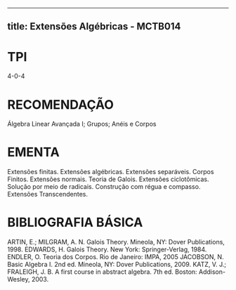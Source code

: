 
---
title: Extensões Algébricas - MCTB014 
---

# TPI

4-0-4

# RECOMENDAÇÃO

Álgebra Linear Avançada I; Grupos; Anéis e Corpos

# EMENTA

Extensões finitas. Extensões algébricas. Extensões separáveis. Corpos Finitos. Extensões normais. Teoria de Galois. Extensões ciclotômicas. Solução por meio de radicais. Construção com régua e compasso. Extensões Transcendentes.

# BIBLIOGRAFIA BÁSICA

ARTIN, E.; MILGRAM, A. N. Galois Theory. Mineola, NY: Dover Publications, 1998.
EDWARDS, H. Galois Theory. New York: Springer-Verlag, 1984.
ENDLER, O. Teoria dos Corpos. Rio de Janeiro: IMPA, 2005
JACOBSON, N. Basic Algebra I. 2nd ed. Mineola, NY: Dover Publications, 2009.
KATZ, V. J.; FRALEIGH, J. B. A first course in abstract algebra. 7th ed. Boston: Addison- Wesley, 2003.
        